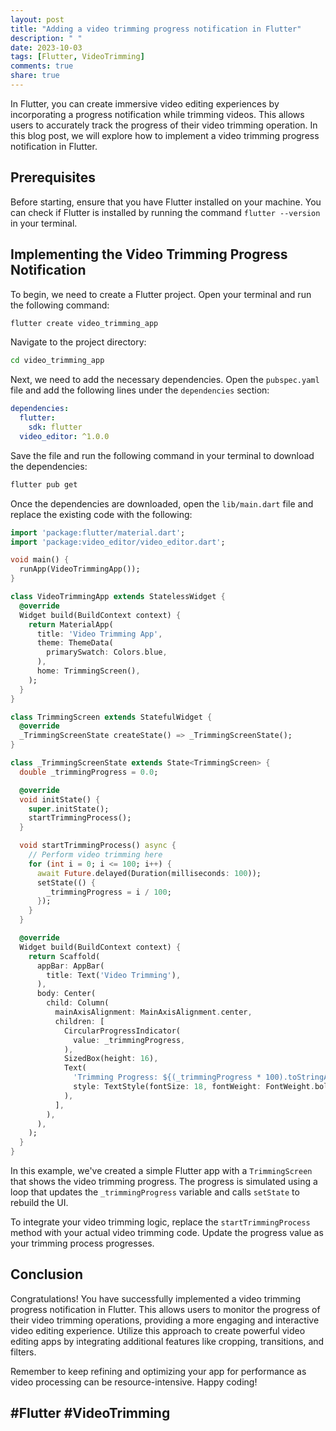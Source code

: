 ```yaml
---
layout: post
title: "Adding a video trimming progress notification in Flutter"
description: " "
date: 2023-10-03
tags: [Flutter, VideoTrimming]
comments: true
share: true
---
```


In Flutter, you can create immersive video editing experiences by incorporating a progress notification while trimming videos. This allows users to accurately track the progress of their video trimming operation. In this blog post, we will explore how to implement a video trimming progress notification in Flutter.

## Prerequisites

Before starting, ensure that you have Flutter installed on your machine. You can check if Flutter is installed by running the command `flutter --version` in your terminal.

## Implementing the Video Trimming Progress Notification

To begin, we need to create a Flutter project. Open your terminal and run the following command:

```bash
flutter create video_trimming_app
```

Navigate to the project directory:

```bash
cd video_trimming_app
```

Next, we need to add the necessary dependencies. Open the `pubspec.yaml` file and add the following lines under the `dependencies` section:

```yaml
dependencies:
  flutter:
    sdk: flutter
  video_editor: ^1.0.0
```

Save the file and run the following command in your terminal to download the dependencies:

```bash
flutter pub get
```

Once the dependencies are downloaded, open the `lib/main.dart` file and replace the existing code with the following:

```dart
import 'package:flutter/material.dart';
import 'package:video_editor/video_editor.dart';

void main() {
  runApp(VideoTrimmingApp());
}

class VideoTrimmingApp extends StatelessWidget {
  @override
  Widget build(BuildContext context) {
    return MaterialApp(
      title: 'Video Trimming App',
      theme: ThemeData(
        primarySwatch: Colors.blue,
      ),
      home: TrimmingScreen(),
    );
  }
}

class TrimmingScreen extends StatefulWidget {
  @override
  _TrimmingScreenState createState() => _TrimmingScreenState();
}

class _TrimmingScreenState extends State<TrimmingScreen> {
  double _trimmingProgress = 0.0;

  @override
  void initState() {
    super.initState();
    startTrimmingProcess();
  }

  void startTrimmingProcess() async {
    // Perform video trimming here
    for (int i = 0; i <= 100; i++) {
      await Future.delayed(Duration(milliseconds: 100));
      setState(() {
        _trimmingProgress = i / 100;
      });
    }
  }

  @override
  Widget build(BuildContext context) {
    return Scaffold(
      appBar: AppBar(
        title: Text('Video Trimming'),
      ),
      body: Center(
        child: Column(
          mainAxisAlignment: MainAxisAlignment.center,
          children: [
            CircularProgressIndicator(
              value: _trimmingProgress,
            ),
            SizedBox(height: 16),
            Text(
              'Trimming Progress: ${(_trimmingProgress * 100).toStringAsFixed(2)}%',
              style: TextStyle(fontSize: 18, fontWeight: FontWeight.bold),
            ),
          ],
        ),
      ),
    );
  }
}
```

In this example, we've created a simple Flutter app with a `TrimmingScreen` that shows the video trimming progress. The progress is simulated using a loop that updates the `_trimmingProgress` variable and calls `setState` to rebuild the UI.

To integrate your video trimming logic, replace the `startTrimmingProcess` method with your actual video trimming code. Update the progress value as your trimming process progresses.

## Conclusion

Congratulations! You have successfully implemented a video trimming progress notification in Flutter. This allows users to monitor the progress of their video trimming operations, providing a more engaging and interactive video editing experience. Utilize this approach to create powerful video editing apps by integrating additional features like cropping, transitions, and filters.

Remember to keep refining and optimizing your app for performance as video processing can be resource-intensive. Happy coding!

## #Flutter #VideoTrimming